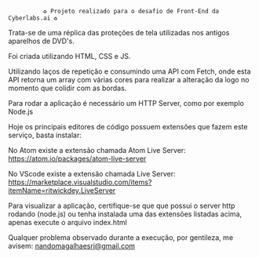               ♻ Projeto realizado para o desafio de Front-End da Cyberlabs.ai ♻

Trata-se de uma réplica das proteções de tela utilizadas nos antigos aparelhos de DVD's.

Foi criada utilizando HTML, CSS e JS.

Utilizando laços de repetição e consumindo uma API com Fetch, onde esta API retorna um array com várias cores para realizar a alteração da logo no momento que colidir com as bordas.

Para rodar a aplicação é necessário um HTTP Server, como por exemplo Node.js

Hoje os principais editores de código possuem extensões que fazem este serviço, basta instalar:

No Atom existe a extensão chamada Atom Live Server: https://atom.io/packages/atom-live-server

No VScode existe a extensão chamada Live Server: https://marketplace.visualstudio.com/items?itemName=ritwickdey.LiveServer

Para visualizar a aplicação, certifique-se que que possui o server http rodando (node.js) ou tenha instalada uma das extensões listadas acima, apenas execute o arquivo index.html

Qualquer problema observado durante a execução, por gentileza, me avisem: nandomagalhaesrj@gmail.com